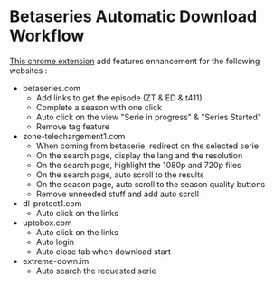 # Betaseries Automatic Download Workflow
[This chrome extension](https://chrome.google.com/webstore/detail/betaseries-automatic-down/meibjlijpdmdihbjlemihnidcpaddolm) add features enhancement for the following websites :
* betaseries.com
    * Add links to get the episode (ZT & ED & t411)
    * Complete a season with one click
    * Auto click on the view "Serie in progress" & "Series Started"
    * Remove tag feature
* zone-telechargement1.com
    * When coming from betaserie, redirect on the selected serie
    * On the search page, display the lang and the resolution
    * On the search page, highlight the 1080p and 720p files
    * On the search page, auto scroll to the results
    * On the season page, auto scroll to the season quality buttons
    * Remove unneeded stuff and add auto scroll
* dl-protect1.com
    * Auto click on the links
* uptobox.com
    * Auto click on the links
    * Auto login
    * Auto close tab when download start
* extreme-down.im
    * Auto search the requested serie
